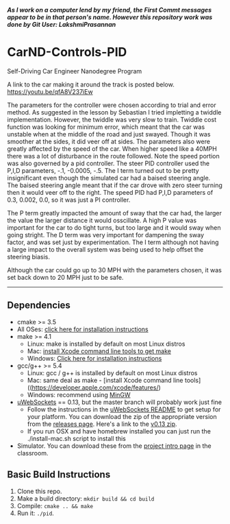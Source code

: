 ***As I work on a computer lend by my friend, the First Commt messages appear to be in that person's name. However this repository work was done by Git User: LakshmiPrasannan***
# CarND-Controls-PID
Self-Driving Car Engineer Nanodegree Program

A link to the car making it around the track is posted below.
https://youtu.be/qfA8V237iEw

The parameters for the controller were chosen according to trial and error method. As suggested in the lesson by Sebastian I tried impletting a twiddle implementation. However, the twiddle was very slow to train. Twiddle cost function was looking for minimum error, which meant that the car was unstable when at the middle of the road and just swayed. Though it was smoother at the sides, it did veer off at sides. 
 The parameters also were greatly affected by the speed of the car. When higher speed like a 40MPH there was a lot of disturbance in the route followed. Note the speed portion was also governed by a pid controller. The steer PID controller used the P,I,D parameters, -.1, -0.0005, -.5. The I term turned out to be pretty insignificant even though the simulated car had a baised steering angle. The baised steering angle meant that if the car drove with zero steer turning then it would veer off to the right. The speed PID had P,I,D parameters of 0.3, 0.002, 0.0, so it was just a PI controller.

The P term greatly impacted the amount of sway that the car had, the larger the value the larger distance it would osscillate. A high P value was important for the car to do tight turns, but too large and it would sway when going stright. The D term was very important for dampening the sway factor, and was set just by experimentation. The I term although not having a large impact to the overall system was being used to help offset the steering biasis.

Although the car could go up to 30 MPH with the parameters chosen, it was set back down to 20 MPH just to be safe.

---

## Dependencies

* cmake >= 3.5
 * All OSes: [click here for installation instructions](https://cmake.org/install/)
* make >= 4.1
  * Linux: make is installed by default on most Linux distros
  * Mac: [install Xcode command line tools to get make](https://developer.apple.com/xcode/features/)
  * Windows: [Click here for installation instructions](http://gnuwin32.sourceforge.net/packages/make.htm)
* gcc/g++ >= 5.4
  * Linux: gcc / g++ is installed by default on most Linux distros
  * Mac: same deal as make - [install Xcode command line tools]((https://developer.apple.com/xcode/features/)
  * Windows: recommend using [MinGW](http://www.mingw.org/)
* [uWebSockets](https://github.com/uWebSockets/uWebSockets) == 0.13, but the master branch will probably work just fine
  * Follow the instructions in the [uWebSockets README](https://github.com/uWebSockets/uWebSockets/blob/master/README.md) to get setup for your platform. You can download the zip of the appropriate version from the [releases page](https://github.com/uWebSockets/uWebSockets/releases). Here's a link to the [v0.13 zip](https://github.com/uWebSockets/uWebSockets/archive/v0.13.0.zip).
  * If you run OSX and have homebrew installed you can just run the ./install-mac.sh script to install this
* Simulator. You can download these from the [project intro page](https://classroom.udacity.com/nanodegrees/nd013/parts/40f38239-66b6-46ec-ae68-03afd8a601c8/modules/aca605f8-8219-465d-9c5d-ca72c699561d/lessons/e8235395-22dd-4b87-88e0-d108c5e5bbf4/concepts/6a4d8d42-6a04-4aa6-b284-1697c0fd6562) in the classroom.

## Basic Build Instructions

1. Clone this repo.
2. Make a build directory: `mkdir build && cd build`
3. Compile: `cmake .. && make`
4. Run it: `./pid`.

